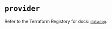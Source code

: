 # `provider`

Refer to the Terraform Registory for docs: [`datadog`](https://registry.terraform.io/providers/datadog/datadog/3.31.0/docs).
